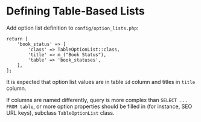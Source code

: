 # Defining Table-Based Lists #

Add option list definition to `config/option_lists.php`:

    return [
        'book_status' => [
            'class' => TableOptionList::class,
            'title' => m_("Book Status"),
            'table' => 'book_statuses',
        ],
    ];

It is expected that option list values are in table `id` column and titles in `title` column.

If columns are named differently, query is more complex than `SELECT ... FROM table`, or more option properties should be filled in (for instance, SEO URL keys), subclass `TableOptionList` class.
